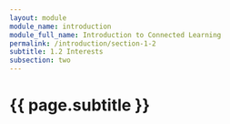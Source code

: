 ```yaml
---
layout: module
module_name: introduction
module_full_name: Introduction to Connected Learning
permalink: /introduction/section-1-2
subtitle: 1.2 Interests
subsection: two
---
```


# {{ page.subtitle }}
